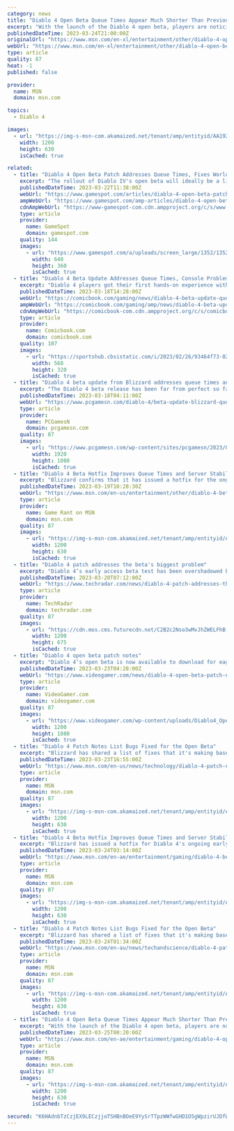 ```yaml
---
category: news
title: "Diablo 4 Open Beta Queue Times Appear Much Shorter Than Previous Beta"
excerpt: "With the launch of the Diablo 4 open beta, players are noticing that queue times appear to be shorter than last weekend's beta – though that could quickly change. Open beta for the highly-anticipated ..."
publishedDateTime: 2023-03-24T21:00:00Z
originalUrl: "https://www.msn.com/en-xl/entertainment/other/diablo-4-open-beta-queue-times-appear-much-shorter-than-previous-beta/ar-AA192xP8"
webUrl: "https://www.msn.com/en-xl/entertainment/other/diablo-4-open-beta-queue-times-appear-much-shorter-than-previous-beta/ar-AA192xP8"
type: article
quality: 87
heat: -1
published: false

provider:
  name: MSN
  domain: msn.com

topics:
  - Diablo 4

images:
  - url: "https://img-s-msn-com.akamaized.net/tenant/amp/entityid/AA192MHq.img?h=630&w=1200&m=6&q=60&o=t&l=f&f=jpg"
    width: 1200
    height: 630
    isCached: true

related:
  - title: "Diablo 4 Open Beta Patch Addresses Queue Times, Fixes World Boss Spawn Issues"
    excerpt: "The rollout of Diablo IV's open beta will ideally be a little smoother than its early access one, thanks to a patch that should improve queue times. In an official post on the Diablo IV forums, ..."
    publishedDateTime: 2023-03-22T11:38:00Z
    webUrl: "https://www.gamespot.com/articles/diablo-4-open-beta-patch-addresses-queue-times-fixes-world-boss-spawn-issues/1100-6512611/"
    ampWebUrl: "https://www.gamespot.com/amp-articles/diablo-4-open-beta-patch-addresses-queue-times-fixes-world-boss-spawn-issues/1100-6512611/"
    cdnAmpWebUrl: "https://www-gamespot-com.cdn.ampproject.org/c/s/www.gamespot.com/amp-articles/diablo-4-open-beta-patch-addresses-queue-times-fixes-world-boss-spawn-issues/1100-6512611/"
    type: article
    provider:
      name: GameSpot
      domain: gamespot.com
    quality: 144
    images:
      - url: "https://www.gamespot.com/a/uploads/screen_large/1352/13527689/4114321-gameplay_d4_stronghold_v1.jpg"
        width: 640
        height: 360
        isCached: true
  - title: "Diablo 4 Beta Update Addresses Queue Times, Console Problems"
    excerpt: "Diablo 4 players got their first hands-on experience with the game this weekend during the ongoing open beta, though as some might've expected, long queues and errors messages were part of the process. Blizzard indicated that'd be the case going into the"
    publishedDateTime: 2023-03-18T14:28:00Z
    webUrl: "https://comicbook.com/gaming/news/diablo-4-beta-update-queue-times-xbox-playstation/"
    ampWebUrl: "https://comicbook.com/gaming/amp/news/diablo-4-beta-update-queue-times-xbox-playstation/"
    cdnAmpWebUrl: "https://comicbook-com.cdn.ampproject.org/c/s/comicbook.com/gaming/amp/news/diablo-4-beta-update-queue-times-xbox-playstation/"
    type: article
    provider:
      name: Comicbook.com
      domain: comicbook.com
    quality: 107
    images:
      - url: "https://sportshub.cbsistatic.com/i/2023/02/26/93464f73-02df-4c44-ad6d-5d551e79f6d7/new-games-out-this-month.png?width=568&height=320"
        width: 568
        height: 320
        isCached: true
  - title: "Diablo 4 beta update from Blizzard addresses queue times and errors"
    excerpt: "The Diablo 4 beta release has been far from perfect so far. While many players have been able to dive into the early access beta for the dark fantasy RPG game and try out its first act, the initial launch has been plagued by lengthy queue times and player"
    publishedDateTime: 2023-03-18T04:11:00Z
    webUrl: "https://www.pcgamesn.com/diablo-4/beta-update-blizzard-queue-times-errors"
    type: article
    provider:
      name: PCGamesN
      domain: pcgamesn.com
    quality: 87
    images:
      - url: "https://www.pcgamesn.com/wp-content/sites/pcgamesn/2023/03/diablo-4-beta-update-servers-queue-times-errors.jpg"
        width: 1920
        height: 1080
        isCached: true
  - title: "Diablo 4 Beta Hotfix Improves Queue Times and Server Stability"
    excerpt: "Blizzard confirms that it has issued a hotfix for the ongoing Diablo 4 early access beta improving queue times and server stability."
    publishedDateTime: 2023-03-19T10:28:30Z
    webUrl: "https://www.msn.com/en-us/entertainment/other/diablo-4-beta-hotfix-improves-queue-times-and-server-stability/ar-AA18OAlf"
    type: article
    provider:
      name: Game Rant on MSN
      domain: msn.com
    quality: 87
    images:
      - url: "https://img-s-msn-com.akamaized.net/tenant/amp/entityid/AA18OAle.img?h=630&w=1200&m=6&q=60&o=t&l=f&f=jpg"
        width: 1200
        height: 630
        isCached: true
  - title: "Diablo 4 patch addresses the beta's biggest problem"
    excerpt: "Diablo 4’s early access beta test has been overshadowed by technical issues, to which Blizzard has responded with an important hotfix. Long queues and server instability aren’t the only issues that ..."
    publishedDateTime: 2023-03-20T07:12:00Z
    webUrl: "https://www.techradar.com/news/diablo-4-patch-addresses-the-betas-biggest-problem"
    type: article
    provider:
      name: TechRadar
      domain: techradar.com
    quality: 87
    images:
      - url: "https://cdn.mos.cms.futurecdn.net/C2B2c2Nso3wMvJhZWELFhB-1200-80.jpg"
        width: 1200
        height: 675
        isCached: true
  - title: "Diablo 4 open beta patch notes"
    excerpt: "Diablo 4’s open beta is now available to download for eager players hungry to get their hands on some demon slaying action – although they’ll have to wait until Friday before the gates open. However, ..."
    publishedDateTime: 2023-03-23T04:28:00Z
    webUrl: "https://www.videogamer.com/news/diablo-4-open-beta-patch-notes/"
    type: article
    provider:
      name: VideoGamer.com
      domain: videogamer.com
    quality: 87
    images:
      - url: "https://www.videogamer.com/wp-content/uploads/Diablo4_OpenBeta_Necromancer_artwork2.jpg"
        width: 1200
        height: 1080
        isCached: true
  - title: "Diablo 4 Patch Notes List Bugs Fixed for the Open Beta"
    excerpt: "Blizzard has shared a list of fixes that it's making based on issues from the Diablo 4 early access beta for the upcoming open beta. The launch of Diablo 4's early access beta this past weekend was ..."
    publishedDateTime: 2023-03-23T16:55:00Z
    webUrl: "https://www.msn.com/en-us/news/technology/diablo-4-patch-notes-list-bugs-fixed-for-the-open-beta/ar-AA190upD"
    type: article
    provider:
      name: MSN
      domain: msn.com
    quality: 87
    images:
      - url: "https://img-s-msn-com.akamaized.net/tenant/amp/entityid/AA190rNI.img?h=630&w=1200&m=6&q=60&o=t&l=f&f=jpg"
        width: 1200
        height: 630
        isCached: true
  - title: "Diablo 4 Beta Hotfix Improves Queue Times and Server Stability"
    excerpt: "Blizzard has issued a hotfix for Diablo 4's ongoing early access beta improving queue times and server stability. The launch of the Diablo 4 beta this past Friday, which is exclusive to pre-orderers, ..."
    publishedDateTime: 2023-03-24T03:14:00Z
    webUrl: "https://www.msn.com/en-ae/entertainment/gaming/diablo-4-beta-hotfix-improves-queue-times-and-server-stability/ar-AA18OAlf"
    type: article
    provider:
      name: MSN
      domain: msn.com
    quality: 87
    images:
      - url: "https://img-s-msn-com.akamaized.net/tenant/amp/entityid/AA18OAle.img?h=630&w=1200&m=6&q=60&o=t&l=f&f=jpg"
        width: 1200
        height: 630
        isCached: true
  - title: "Diablo 4 Patch Notes List Bugs Fixed for the Open Beta"
    excerpt: "Blizzard has shared a list of fixes that it's making based on issues from the Diablo 4 early access beta for the upcoming open beta. The launch of Diablo 4's early access beta this past weekend was ..."
    publishedDateTime: 2023-03-24T01:34:00Z
    webUrl: "https://www.msn.com/en-au/news/techandscience/diablo-4-patch-notes-list-bugs-fixed-for-the-open-beta/ar-AA190upD"
    type: article
    provider:
      name: MSN
      domain: msn.com
    quality: 87
    images:
      - url: "https://img-s-msn-com.akamaized.net/tenant/amp/entityid/AA190rNI.img?h=630&w=1200&m=6&q=60&o=t&l=f&f=jpg"
        width: 1200
        height: 630
        isCached: true
  - title: "Diablo 4 Open Beta Queue Times Appear Much Shorter Than Previous Beta"
    excerpt: "With the launch of the Diablo 4 open beta, players are noticing that queue times appear to be shorter than last weekend's beta – though that could quickly change. Open beta for the highly-anticipated ..."
    publishedDateTime: 2023-03-25T00:20:00Z
    webUrl: "https://www.msn.com/en-ae/entertainment/gaming/diablo-4-open-beta-queue-times-appear-much-shorter-than-previous-beta/ar-AA192xP8"
    type: article
    provider:
      name: MSN
      domain: msn.com
    quality: 87
    images:
      - url: "https://img-s-msn-com.akamaized.net/tenant/amp/entityid/AA192MHq.img?h=630&w=1200&m=6&q=60&o=t&l=f&f=jpg"
        width: 1200
        height: 630
        isCached: true

secured: "K6HAdnbTzCzjEX9LECzjjoTSHBnBOeE9YySrTTpzWWfwGHD1O5gWpzirUJDfWlqTsoKrjOWwP+9Un5mhQ8yHoGi/ZNegGWFAHxjx/gIMjUVBhsKHfAEjTWdP3RvIBC7bUunCQjVv3GkJ7QRJm6zqxLfHC3QqKcmU+gINtN4cL3hpNJUVllhgQZTyV26p6KyEYTCrD7ifp9mk9hn9lv+ZiFjHYQ7bGxA4QXgB4sQWLs7Mc2UR8IBtBjHLIVEx9gAdAhdkdo1mh3ClcrsVnheKRes0PCjA8AdPT7qmBFljFPo6lqm88eAH7aLsm+Qxm6TtGIx30RbP7Kkps7gRNgszokTZ/6EH6ky6Pw7q/1AZ2PM=;3AsMgYh+nf0WxOSWO1VcnQ=="
---
```


